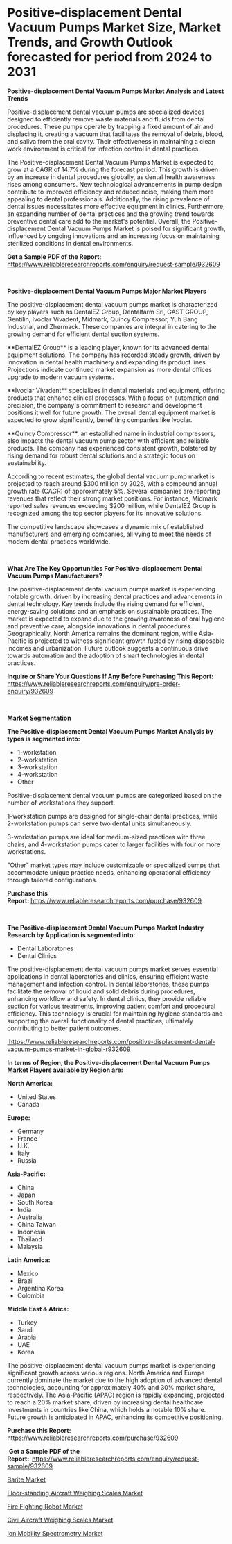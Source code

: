 <p><h1>Positive-displacement Dental Vacuum Pumps Market Size, Market Trends, and Growth Outlook forecasted for period from 2024 to 2031</h1></p><p><strong>Positive-displacement Dental Vacuum Pumps Market Analysis and Latest Trends</strong></p>
<p><p>Positive-displacement dental vacuum pumps are specialized devices designed to efficiently remove waste materials and fluids from dental procedures. These pumps operate by trapping a fixed amount of air and displacing it, creating a vacuum that facilitates the removal of debris, blood, and saliva from the oral cavity. Their effectiveness in maintaining a clean work environment is critical for infection control in dental practices.</p><p>The Positive-displacement Dental Vacuum Pumps Market is expected to grow at a CAGR of 14.7% during the forecast period. This growth is driven by an increase in dental procedures globally, as dental health awareness rises among consumers. New technological advancements in pump design contribute to improved efficiency and reduced noise, making them more appealing to dental professionals. Additionally, the rising prevalence of dental issues necessitates more effective equipment in clinics. Furthermore, an expanding number of dental practices and the growing trend towards preventive dental care add to the market's potential. Overall, the Positive-displacement Dental Vacuum Pumps Market is poised for significant growth, influenced by ongoing innovations and an increasing focus on maintaining sterilized conditions in dental environments.</p></p>
<p><strong>Get a Sample PDF of the Report:&nbsp;</strong> <a href="https://www.reliableresearchreports.com/enquiry/request-sample/932609?utm_campaign=116&utm_medium=2&utm_source=Github&utm_content=ia&utm_term=25122024&utm_id=positive-displacement-dental-vacuum-pumps">https://www.reliableresearchreports.com/enquiry/request-sample/932609</a></p>
<p>&nbsp;</p>
<p><strong>Positive-displacement Dental Vacuum Pumps Major Market Players</strong></p>
<p><p>The positive-displacement dental vacuum pumps market is characterized by key players such as DentalEZ Group, Dentalfarm Srl, GAST GROUP, Gentilin, Ivoclar Vivadent, Midmark, Quincy Compressor, Yuh Bang Industrial, and Zhermack. These companies are integral in catering to the growing demand for efficient dental suction systems.</p><p>**DentalEZ Group** is a leading player, known for its advanced dental equipment solutions. The company has recorded steady growth, driven by innovation in dental health machinery and expanding its product lines. Projections indicate continued market expansion as more dental offices upgrade to modern vacuum systems.</p><p>**Ivoclar Vivadent** specializes in dental materials and equipment, offering products that enhance clinical processes. With a focus on automation and precision, the company's commitment to research and development positions it well for future growth. The overall dental equipment market is expected to grow significantly, benefiting companies like Ivoclar.</p><p>**Quincy Compressor**, an established name in industrial compressors, also impacts the dental vacuum pump sector with efficient and reliable products. The company has experienced consistent growth, bolstered by rising demand for robust dental solutions and a strategic focus on sustainability.</p><p>According to recent estimates, the global dental vacuum pump market is projected to reach around $300 million by 2026, with a compound annual growth rate (CAGR) of approximately 5%. Several companies are reporting revenues that reflect their strong market positions. For instance, Midmark reported sales revenues exceeding $200 million, while DentalEZ Group is recognized among the top sector players for its innovative solutions.</p><p>The competitive landscape showcases a dynamic mix of established manufacturers and emerging companies, all vying to meet the needs of modern dental practices worldwide.</p></p>
<p>&nbsp;</p>
<p><strong>What Are The Key Opportunities For Positive-displacement Dental Vacuum Pumps Manufacturers?</strong></p>
<p><p>The positive-displacement dental vacuum pumps market is experiencing notable growth, driven by increasing dental practices and advancements in dental technology. Key trends include the rising demand for efficient, energy-saving solutions and an emphasis on sustainable practices. The market is expected to expand due to the growing awareness of oral hygiene and preventive care, alongside innovations in dental procedures. Geographically, North America remains the dominant region, while Asia-Pacific is projected to witness significant growth fueled by rising disposable incomes and urbanization. Future outlook suggests a continuous drive towards automation and the adoption of smart technologies in dental practices.</p></p>
<p><strong>Inquire or Share Your Questions If Any Before Purchasing This Report:</strong> <a href="https://www.reliableresearchreports.com/enquiry/pre-order-enquiry/932609?utm_campaign=116&utm_medium=2&utm_source=Github&utm_content=ia&utm_term=25122024&utm_id=positive-displacement-dental-vacuum-pumps">https://www.reliableresearchreports.com/enquiry/pre-order-enquiry/932609</a></p>
<p>&nbsp;</p>
<p><strong>Market Segmentation</strong></p>
<p><strong>The Positive-displacement Dental Vacuum Pumps Market Analysis by types is segmented into:</strong></p>
<p><ul><li>1-workstation</li><li>2-workstation</li><li>3-workstation</li><li>4-workstation</li><li>Other</li></ul></p>
<p><p>Positive-displacement dental vacuum pumps are categorized based on the number of workstations they support. </p><p>1-workstation pumps are designed for single-chair dental practices, while 2-workstation pumps can serve two dental units simultaneously. </p><p>3-workstation pumps are ideal for medium-sized practices with three chairs, and 4-workstation pumps cater to larger facilities with four or more workstations. </p><p>"Other" market types may include customizable or specialized pumps that accommodate unique practice needs, enhancing operational efficiency through tailored configurations.</p></p>
<p><strong>Purchase this Report:&nbsp;</strong><a href="https://www.reliableresearchreports.com/purchase/932609?utm_campaign=116&utm_medium=2&utm_source=Github&utm_content=ia&utm_term=25122024&utm_id=positive-displacement-dental-vacuum-pumps">https://www.reliableresearchreports.com/purchase/932609</a></p>
<p>&nbsp;</p>
<p><strong>The Positive-displacement Dental Vacuum Pumps Market Industry Research by Application is segmented into:</strong></p>
<p><ul><li>Dental Laboratories</li><li>Dental Clinics</li></ul></p>
<p><p>The positive-displacement dental vacuum pumps market serves essential applications in dental laboratories and clinics, ensuring efficient waste management and infection control. In dental laboratories, these pumps facilitate the removal of liquid and solid debris during procedures, enhancing workflow and safety. In dental clinics, they provide reliable suction for various treatments, improving patient comfort and procedural efficiency. This technology is crucial for maintaining hygiene standards and supporting the overall functionality of dental practices, ultimately contributing to better patient outcomes.</p></p>
<p><a href="https://www.reliableresearchreports.com/positive-displacement-dental-vacuum-pumps-market-in-global-r932609?utm_campaign=116&utm_medium=2&utm_source=Github&utm_content=ia&utm_term=25122024&utm_id=positive-displacement-dental-vacuum-pumps">&nbsp;https://www.reliableresearchreports.com/positive-displacement-dental-vacuum-pumps-market-in-global-r932609</a></p>
<p><strong>In terms of Region, the Positive-displacement Dental Vacuum Pumps Market Players available by Region are:</strong></p>
<p>
    <p> <strong> North America: </strong>
        <ul>
            <li>United States</li>
            <li>Canada</li>
        </ul>
        </p> 
    <p> <strong> Europe: </strong>
        <ul>
            <li>Germany</li>
            <li>France</li>
            <li>U.K.</li>
            <li>Italy</li>
            <li>Russia</li>
        </ul>
        </p> 
    <p> <strong> Asia-Pacific: </strong>
        <ul>
            <li>China</li>
            <li>Japan</li>
            <li>South Korea</li>
            <li>India</li>
            <li>Australia</li>
            <li>China Taiwan</li>
            <li>Indonesia</li>
            <li>Thailand</li>
            <li>Malaysia</li>
        </ul>
        </p> 
    <p> <strong> Latin America: </strong>
        <ul>
            <li>Mexico</li>
            <li>Brazil</li>
            <li>Argentina Korea</li>
            <li>Colombia</li>
        </ul>
        </p> 
    <p> <strong> Middle East & Africa: </strong>
        <ul>
            <li>Turkey</li>
            <li>Saudi</li>
            <li>Arabia</li>
            <li>UAE</li>
            <li>Korea</li>
        </ul>
    </p>
    </p>
<p><p>The positive-displacement dental vacuum pumps market is experiencing significant growth across various regions. North America and Europe currently dominate the market due to the high adoption of advanced dental technologies, accounting for approximately 40% and 30% market share, respectively. The Asia-Pacific (APAC) region is rapidly expanding, projected to reach a 20% market share, driven by increasing dental healthcare investments in countries like China, which holds a notable 10% share. Future growth is anticipated in APAC, enhancing its competitive positioning.</p></p>
<p><strong>Purchase this Report: </strong><a href="https://www.reliableresearchreports.com/purchase/932609?utm_campaign=116&utm_medium=2&utm_source=Github&utm_content=ia&utm_term=25122024&utm_id=positive-displacement-dental-vacuum-pumps">https://www.reliableresearchreports.com/purchase/932609</a></p>
<p>&nbsp;<strong>Get a Sample PDF of the Report:&nbsp;&nbsp;</strong><a href="https://www.reliableresearchreports.com/enquiry/request-sample/932609?utm_campaign=116&utm_medium=2&utm_source=Github&utm_content=ia&utm_term=25122024&utm_id=positive-displacement-dental-vacuum-pumps">https://www.reliableresearchreports.com/enquiry/request-sample/932609</a></p>
<p><strong></strong></p>
<p><p><a href="https://www.linkedin.com/pulse/barite-market-analysis-2024-2031-projected-intense-competition-ajfge?utm_campaign=116&utm_medium=2&utm_source=Github&utm_content=ia&utm_term=25122024&utm_id=positive-displacement-dental-vacuum-pumps">Barite Market</a></p><p><a href="https://github.com/flnordan65e0/Market-Research-Report-List-1/blob/main/floor-standing-aircraft-weighing-scales-market.md?utm_campaign=116&utm_medium=2&utm_source=Github&utm_content=ia&utm_term=25122024&utm_id=positive-displacement-dental-vacuum-pumps">Floor-standing Aircraft Weighing Scales Market</a></p><p><a href="https://www.linkedin.com/pulse/decoding-fire-fighting-robot-market-dynamics-strategic-9lssc?utm_campaign=116&utm_medium=2&utm_source=Github&utm_content=ia&utm_term=25122024&utm_id=positive-displacement-dental-vacuum-pumps">Fire Fighting Robot Market</a></p><p><a href="https://github.com/rodinayygacklezi/Market-Research-Report-List-1/blob/main/civil-aircraft-weighing-scales-market.md?utm_campaign=116&utm_medium=2&utm_source=Github&utm_content=ia&utm_term=25122024&utm_id=positive-displacement-dental-vacuum-pumps">Civil Aircraft Weighing Scales Market</a></p><p><a href="https://www.linkedin.com/pulse/ion-mobility-spectrometry-market-dynamics-application-types-cumzf?utm_campaign=116&utm_medium=2&utm_source=Github&utm_content=ia&utm_term=25122024&utm_id=positive-displacement-dental-vacuum-pumps">Ion Mobility Spectrometry Market</a></p></p>